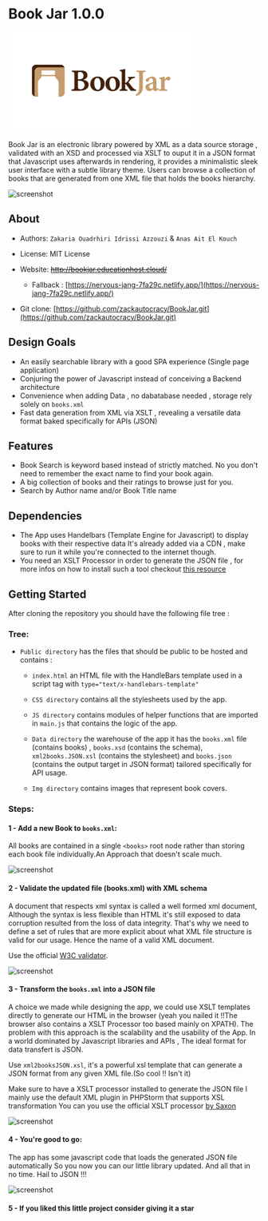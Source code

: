 Book Jar 1.0.0
==============

<img width="370" height="200" src="public/img/large_Book-Jar.png" alt="Book Jar logo">


Book Jar is an electronic library powered by XML as a data source storage , validated with an XSD and processed via XSLT to ouput it in a JSON format that Javascript uses afterwards in rendering, it provides a minimalistic sleek
user interface with a subtle library theme. Users can browse a collection of books that are generated from one
XML file that holds the books hierarchy.

![screenshot](https://i.imgur.com/KVuAW2n.jpg)

## About
 - Authors: `Zakaria Ouadrhiri Idrissi Azzouzi` & `Anas Ait El Kouch`
 - License: MIT License
 - Website: ~~http://bookjar.educationhost.cloud/~~
     - Fallback : [https://nervous-jang-7fa29c.netlify.app/](https://nervous-jang-7fa29c.netlify.app/)

 - Git clone: [https://github.com/zackautocracy/BookJar.git](https://github.com/zackautocracy/BookJar.git)

## Design Goals
- An easily searchable library with a good SPA experience (Single page application)
- Conjuring the power of Javascript instead of conceiving a Backend architecture
- Convenience when adding Data , no dabatabase needed , storage rely solely on `books.xml`
- Fast data generation from XML via XSLT , revealing a versatile data format baked specifically for APIs (JSON)

## Features
- Book Search is keyword based instead of strictly matched. No you don't need to remember the exact name to find your book again.
- A big collection of books and their ratings to browse just for you.
- Search by Author name and/or Book Title name

## Dependencies

- The App uses Handelbars (Template Engine for Javascript) to display books with their respective data
  It's already added via a CDN , make sure to run it while you're connected to the internet though.
- You need an XSLT Processor in order to generate the JSON file , for more infos on how to install
  such a tool checkout [this resource](http://saxon.sourceforge.net/)

## Getting Started

After cloning the repository you should have the following file tree :

### Tree:
- `Public directory` has the files that should be public to be hosted and contains :
   - `index.html` an HTML file with the HandleBars template used in a script tag with `type="text/x-handlebars-template"`

   - `CSS directory` contains all the stylesheets used by the app.
   - `JS directory` contains modules of helper functions that are imported in `main.js` that contains the logic of the app.
   - `Data directory` the warehouse of the app it has the `books.xml` file (contains books) , `books.xsd` (contains the schema),
  `xml2books.JSON.xsl` (contains the stylesheet) and `books.json` (contains the output target in JSON format) tailored specifically for API usage.
   - `Img directory` contains images that represent book covers.


### Steps:

#### 1 - Add a new Book to `books.xml`:
All books are contained in a single `<books>` root node rather than storing
each book file individually.An Approach that doesn't scale much.

![screenshot](https://i.imgur.com/ws5ZDte.png)

#### 2 - Validate the updated file (books.xml) with XML schema
A document that respects xml syntax is called a well formed xml document,
Although the syntax is less flexible than HTML it's still exposed to data
corruption resulted from the loss of data integrity. That's why we need to
define a set of rules that are more explicit about what XML file
structure is valid for our usage. Hence the name of a valid XML document.

Use the official [W3C validator](http://www.utilities-online.info/xsdvalidation/).

![screenshot](https://i.imgur.com/aO6Vej9.png)

#### 3 - Transform the `books.xml` into a JSON file
A choice we made while designing the app, we could use XSLT templates directly
to generate our HTML in the browser (yeah you nailed it !!The browser also contains a XSLT Processor
too based mainly on XPATH). The problem with this approach is the scalability and the usability
of the App. In a world dominated by Javascript libraries and APIs , The ideal format
for data transfert is JSON.

Use `xml2booksJSON.xsl`, it's a powerful xsl template that can generate
a JSON format from any given XML file.(So cool !! Isn't it)

Make sure to have a XSLT processor installed to generate the JSON file
I mainly use the default XML plugin in PHPStorm that supports XSL transformation
You can you use the official XSLT processor [by Saxon](http://saxon.sourceforge.net/)


![screenshot](https://i.imgur.com/P1xJL3Y.png)

#### 4 - You're good to go:
The app has some javascript code that loads the generated JSON file automatically
So you now you can our little library updated.
And all that in no time. Hail to JSON !!!

![screenshot](https://i.imgur.com/0Yp2AUx.jpg)

#### 5 - If you liked this little project consider giving it a star
